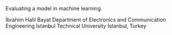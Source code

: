 Evaluating a model in machine learning.


İbrahim Halil Bayat 
Department of Electronics and Communication Engineering 
İstanbul Technical University 
İstanbul, Turkey
